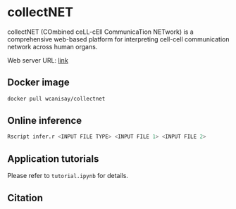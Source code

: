 # collectNET

collectNET (COmbined ceLL-cEll CommunicaTion NETwork) is a comprehensive web-based platform for interpreting cell-cell communication network across human organs.

Web server URL: [link](http://health.tsinghua.edu.cn/collectnet/index.php)

## Docker image

```sh
docker pull wcanisay/collectnet
```

## Online inference

```sh
Rscript infer.r <INPUT FILE TYPE> <INPUT FILE 1> <INPUT FILE 2>
```

## Application tutorials

Please refer to `tutorial.ipynb` for details.

## Citation

